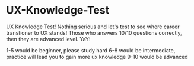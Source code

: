 # UX-Knowledge-Test
UX Knowledge Test!
Nothing serious and let's test to see where career transtioner to UX stands!
Those who answers 10/10 questions correctly, then they are advanced level. YaY!

1-5 would be beginner, please study hard
6-8 would be intermediate, practice will lead you to gain more ux knowledge
9-10 would be advanced
